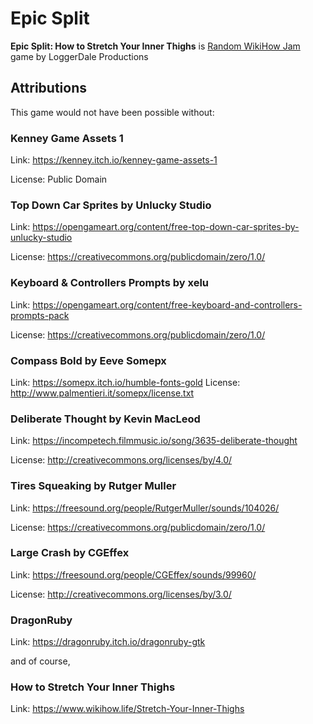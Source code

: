 # Epic Split
**Epic Split: How to Stretch Your Inner Thighs** is [Random WikiHow Jam](https://itch.io/jam/random-wikihow-jam) game by LoggerDale Productions

## Attributions
This game would not have been possible without:

### Kenney Game Assets 1
Link: https://kenney.itch.io/kenney-game-assets-1

License: Public Domain

### Top Down Car Sprites by Unlucky Studio
Link: https://opengameart.org/content/free-top-down-car-sprites-by-unlucky-studio

License: https://creativecommons.org/publicdomain/zero/1.0/

### Keyboard & Controllers Prompts by xelu
Link: https://opengameart.org/content/free-keyboard-and-controllers-prompts-pack

License: https://creativecommons.org/publicdomain/zero/1.0/

### Compass Bold by Eeve Somepx
Link: https://somepx.itch.io/humble-fonts-gold
License: http://www.palmentieri.it/somepx/license.txt

### Deliberate Thought by Kevin MacLeod
Link: https://incompetech.filmmusic.io/song/3635-deliberate-thought

License: http://creativecommons.org/licenses/by/4.0/

### Tires Squeaking by Rutger Muller
Link: https://freesound.org/people/RutgerMuller/sounds/104026/

License: https://creativecommons.org/publicdomain/zero/1.0/

### Large Crash by CGEffex
Link: https://freesound.org/people/CGEffex/sounds/99960/

License: http://creativecommons.org/licenses/by/3.0/

### DragonRuby
Link: https://dragonruby.itch.io/dragonruby-gtk

and of course, 

### How to Stretch Your Inner Thighs
Link: https://www.wikihow.life/Stretch-Your-Inner-Thighs
